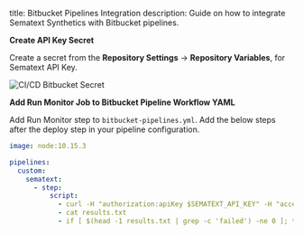 title: Bitbucket Pipelines Integration
description: Guide on how to integrate Sematext Synthetics with Bitbucket pipelines.

**Create API Key Secret**

Create a secret from the **Repository Settings** -> **Repository Variables**, for Sematext API Key.

![CI/CD Bitbucket Secret](/docs/synthetics/ci-cd/images/ci-cd-bitbucket-secret.png)

**Add Run Monitor Job to Bitbucket Pipeline Workflow YAML**

Add Run Monitor step to `bitbucket-pipelines.yml`. Add the below steps after the deploy step in your pipeline configuration.

```yaml
image: node:10.15.3

pipelines:
  custom:
    sematext:
      - step:
          script:
            - curl -H "authorization:apiKey $SEMATEXT_API_KEY" -H "accept:text/plain" -H "content-type:application/json" -s -X POST -d "[{\"monitorId\":276}]" https://apps.sematext.com/synthetics-api/api/v3/apps/12345/monitors/runs > results.txt
            - cat results.txt
            - if [ $(head -1 results.txt | grep -c 'failed') -ne 0 ]; then exit 1; fi

```